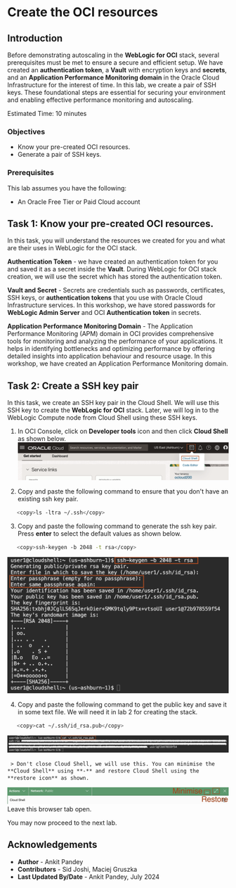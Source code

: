# Create the OCI resources

## Introduction
Before demonstrating autoscaling in the **WebLogic for OCI** stack, several prerequisites must be met to ensure a secure and efficient setup. We have created an **authentication token**, a **Vault** with encryption keys and **secrets**, and an **Application Performance Monitoring domain** in the Oracle Cloud Infrastructure for the interest of time. In this lab,  we create a pair of SSH keys. These foundational steps are essential for securing your environment and enabling effective performance monitoring and autoscaling.

Estimated Time: 10 minutes

### Objectives
* Know your pre-created OCI resources.
* Generate a pair of SSH keys.


### Prerequisites
This lab assumes you have the following:
- An Oracle Free Tier or Paid Cloud account

## Task 1: Know your pre-created OCI resources.

In this task, you will understand the resources we created for you and what are their uses in WebLogic for the OCI stack.

**Authentication Token** - we have created an authentication token for you and saved it as a secret inside the **Vault**. During WebLogic for OCI stack creation, we will use the secret which has stored the authentication token.

**Vault and Secret** - Secrets are credentials such as passwords, certificates, SSH keys, or **authentication tokens** that you use with Oracle Cloud Infrastructure services. In this workshop, we have stored passwords for **WebLogic Admin Server** and OCI **Authentication token** in secrets.

**Application Performance Monitoring Domain** - The Application Performance Monitoring (APM) domain in OCI provides comprehensive tools for monitoring and analyzing the performance of your applications. It helps in identifying bottlenecks and optimizing performance by offering detailed insights into application behaviour and resource usage. In this workshop, we have created an Application Performance Monitoring domain.

## Task 2: Create a SSH key pair 

In this task, we create an SSH key pair in the Cloud Shell. We will use this SSH key to create the **WebLogic for OCI** stack. Later, we will log in to the WebLogic Compute node from Cloud Shell using these SSH keys.

1. In OCI Console, click on **Developer tools** icon and then click **Cloud Shell** as shown below.
 ![cloud shell](images/cloudshell-menu.png)

2. Copy and paste the following command to ensure that you don't have an existing ssh key pair.    
 ```bash
    <copy>ls -ltra ~/.ssh</copy>
 ```
3. Copy and paste the following command to generate the ssh key pair. Press **enter** to select the default values as shown below.
 ```bash
    <copy>ssh-keygen -b 2048 -t rsa</copy>
 ```
 ![ssh key](images/generate-ssh.png)

4. Copy and paste the following command to get the public key and save it in some text file. We will need it in lab 2 for creating the stack.
 ```bash
    <copy>cat ~/.ssh/id_rsa.pub</copy>
 ```
 ![copy ssh](images/copy-ssh.png)

     > Don't close Cloud Shell, we will use this. You can minimise the **Cloud Shell** using **-** and restore Cloud Shell using the **restore icon** as shown.
 ![minimise cloudshell](images/minimise-cloudshell.png)
 Leave this browser tab open.


You may now proceed to the next lab.

## Acknowledgements
* **Author** -  Ankit Pandey
* **Contributors** - Sid Joshi, Maciej Gruszka
* **Last Updated By/Date** - Ankit Pandey, July 2024

